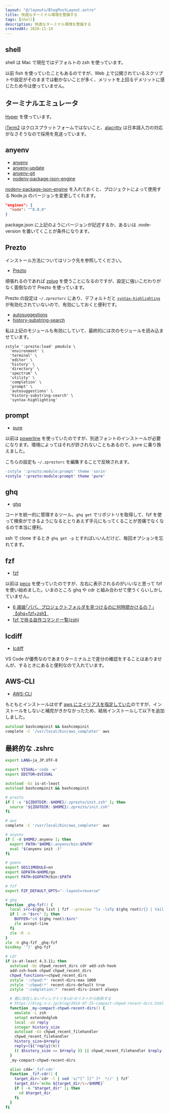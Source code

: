 ```yaml
---
layout: "@/layouts/BlogPostLayout.astro"
title: 快適なターミナル環境を整備する
tags: [shell]
description: 快適なターミナル環境を整備する
createdAt: 2020-11-14
---
```


## shell

shell は Mac で現在ではデフォルトの zsh を使っています。

以前 fish を使っていたこともあるのですが、Web 上で公開されているスクリプトや設定がそのままでは動かないことが多く、メリットを上回るデメリットに感じたため今は使っていません。

## ターミナルエミュレータ

[Hyper](https://hyper.is/) を使っています。

[iTerm2](https://www.iterm2.com/) はクロスプラットフォームではないこと、[alacritty](https://github.com/alacritty/alacritty) は日本語入力の対応がなさそうなので採用を見送っています。

## anyenv

- [anyenv](https://github.com/anyenv/anyenv)
- [anyenv-update](https://github.com/znz/anyenv-update)
- [anyenv-git](https://github.com/znz/anyenv-git)
- [nodenv-package-json-engine](https://github.com/nodenv/nodenv-package-json-engine)

[nodenv-package-json-engine](https://github.com/nodenv/nodenv-package-json-engine) を入れておくと、プロジェクトによって使用する Node.js のバージョンを変更してくれます。

```json
"engines": {
  "node": "^8.0.0"
}
```

package.json に上記のようにバージョンが記述するか、あるいは .node-version を置いてくことが条件になります。

## Prezto

インストール方法についてはリンク先を参照してください。

- [Prezto](https://github.com/sorin-ionescu/prezto)

頑張れるのであれば [zplug](https://github.com/zplug/zplug) を使うことになるのですが、設定に強いこだわりがなく面倒なので Prezto を使っています。

Prezto の設定は `~/.zpreztorc` にあり、デフォルトだと [`syntax-highlighting`](https://github.com/sorin-ionescu/prezto/tree/master/modules/syntax-highlighting) が有効化されていないので、有効にしておくと便利です。

- [autosuggestions](https://github.com/sorin-ionescu/prezto/tree/master/modules/autosuggestions)
- [history-substring-search](https://github.com/sorin-ionescu/prezto/tree/master/modules/history-substring-search)

私は上記のモジュールも有効にしていて、最終的には次のモジュールを読み込ませています。

```
zstyle ':prezto:load' pmodule \
  'environment' \
  'terminal' \
  'editor' \
  'history' \
  'directory' \
  'spectrum' \
  'utility' \
  'completion' \
  'prompt' \
  'autosuggestions' \
  'history-substring-search' \
  'syntax-highlighting'
```

## prompt

- [pure](https://github.com/sindresorhus/pure)

以前は [powerline](https://github.com/powerline/powerline) を使っていたのですが、別途フォントのインストールが必要になります。環境によってはそれが許されないこともあるので、pure に乗り換えました。

こちらの設定も `~/.zpreztorc` を編集することで反映されます。

```diff
-zstyle ':prezto:module:prompt' theme 'sorin'
+zstyle ':prezto:module:prompt' theme 'pure'
```

## ghq

- [ghq](https://github.com/x-motemen/ghq)

コードを統一的に管理するツール。`ghq get` でリポジトリを取得して、fzf を使って検索ができるようになるととりあえず手元にもってくることが苦痛でなくなるので本当に便利。

ssh で clone するとき `ghq get -p` とすればいいんだけど、毎回オプションを忘れてます。

## fzf

- [fzf](https://github.com/junegunn/fzf)

以前は [peco](https://github.com/peco/peco) を使っていたのですが、左右に表示されるのがいいなと思って fzf を使い始めました。いまのところ ghq や cdr と組み合わせて使うくらいしかしていません。

- [6 歳娘｢パパ、プロジェクトフォルダを見つけるのに何時間かけるの？｣【ghq+fzf+zsh】](https://qiita.com/tomoyamachi/items/e51d2906a5bb24cf1684)
- [fzf で捗る自作コマンド一覧(zsh)](https://www.rasukarusan.com/entry/2018/08/14/083000)

## Icdiff

- [Icdiff](https://www.jefftk.com/icdiff)

VS Code が優秀なのであまりターミナル上で差分の確認をすることはありませんが、するときにあると便利なので入れています。

## AWS-CLI

- [AWS-CLI](https://docs.aws.amazon.com/cli/latest/userguide/cli-chap-install.html)

もともとインストールはせず [aws にエイリアスを指定していた](https://docs.aws.amazon.com/cli/latest/userguide/install-cliv2-docker.html#cliv2-docker-aliases)のですが、インストールをしないと補完がきかなかったため、結局インストールして以下を追加しました。

```zsh
autoload bashcompinit && bashcompinit
complete -C '/usr/local/bin/aws_completer' aws
```

## 最終的な .zshrc

```zsh
export LANG=ja_JP.UTF-8

export VISUAL='code -w'
export EDITOR=$VISUAL

autoload -Uz is-at-least
autoload bashcompinit && bashcompinit

# prezto
if [ -s "${ZDOTDIR:-$HOME}/.zprezto/init.zsh" ]; then
  source "${ZDOTDIR:-$HOME}/.zprezto/init.zsh"
fi

# aws
complete -C '/usr/local/bin/aws_completer' aws

# anyenv
if [ -d $HOME/.anyenv ]; then
  export PATH="$HOME/.anyenv/bin:$PATH"
  eval "$(anyenv init -)"
fi

# goenv
export GO111MODULE=on
export GOPATH=$HOME/go
export PATH=$GOPATH/bin:$PATH

# fzf
export FZF_DEFAULT_OPTS="--layout=reverse"

# ghq
function _ghq-fzf() {
  local src=$(ghq list | fzf --preview "ls -laTp $(ghq root)/{} | tail -n+4 | awk '{print \$9\"/\"\$6\"/\"\$7 \" \" \$10}'")
  if [ -n "$src" ]; then
    BUFFER="cd $(ghq root)/$src"
    zle accept-line
  fi
  zle -R -c
}
zle -N ghq-fzf _ghq-fzf
bindkey '^]' ghq-fzf

# cdr
if is-at-least 4.3.11; then
  autoload -Uz chpwd_recent_dirs cdr add-zsh-hook
  add-zsh-hook chpwd chpwd_recent_dirs
  chpwd_functions+=chpwd_recent_dirs
  zstyle ':chpwd:*' recent-dirs-max 1000
  zstyle ':chpwd:*' recent-dirs-default true
  zstyle ':completion:*' recent-dirs-insert always

  # 既に存在しないディレクトリをcdrのリストから削除する
  # https://blog.n-z.jp/blog/2014-07-25-compact-chpwd-recent-dirs.html
  function _my-compact-chpwd-recent-dirs() {
    emulate -L zsh
    setopt extendedglob
    local -aU reply
    integer history_size
    autoload -Uz chpwd_recent_filehandler
    chpwd_recent_filehandler
    history_size=$#reply
    reply=(${^reply}(N))
    (( $history_size == $#reply )) || chpwd_recent_filehandler $reply
  }
  _my-compact-chpwd-recent-dirs

  alias cdd='_fzf-cdr'
  function _fzf-cdr() {
    target_dir=`cdr -l | sed 's/^[^ ][^ ]*  *//' | fzf`
    target_dir=`echo ${target_dir/\~/$HOME}`
    if [ -n "$target_dir" ]; then
      cd $target_dir
    fi
  }
fi
```
